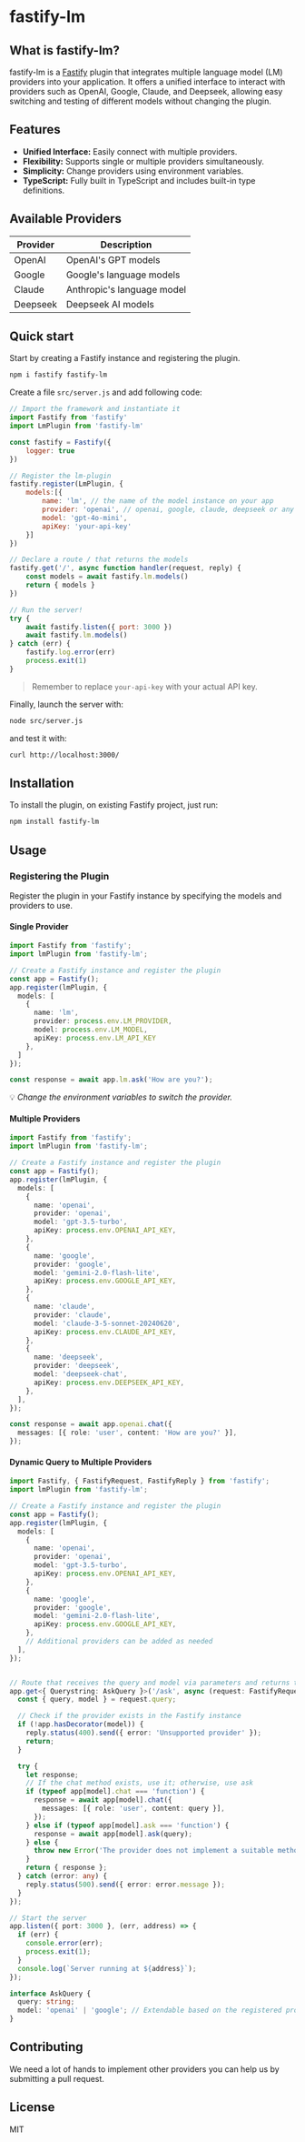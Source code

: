 # fastify-lm

## What is fastify-lm?
fastify-lm is a [Fastify](https://www.fastify.io/) plugin that integrates multiple language model (LM) providers into your application. It offers a unified interface to interact with providers such as OpenAI, Google, Claude, and Deepseek, allowing easy switching and testing of different models without changing the plugin.

## Features
- **Unified Interface:** Easily connect with multiple providers.
- **Flexibility:** Supports single or multiple providers simultaneously.
- **Simplicity:** Change providers using environment variables.
- **TypeScript:** Fully built in TypeScript and includes built-in type definitions.

## Available Providers

| Provider | Description                        |
|----------|------------------------------------|
| OpenAI   | OpenAI's GPT models                |
| Google   | Google's language models           |
| Claude   | Anthropic's language model         |
| Deepseek | Deepseek AI models                 |

## Quick start

Start by creating a Fastify instance and registering the plugin.

```bash
npm i fastify fastify-lm
```

Create a file `src/server.js` and add following code:

```javascript
// Import the framework and instantiate it
import Fastify from 'fastify'
import LmPlugin from 'fastify-lm'

const fastify = Fastify({
    logger: true
})

// Register the lm-plugin
fastify.register(LmPlugin, {
    models:[{
        name: 'lm', // the name of the model instance on your app
        provider: 'openai', // openai, google, claude, deepseek or any available provider
        model: 'gpt-4o-mini',
        apiKey: 'your-api-key'
    }]
})

// Declare a route / that returns the models
fastify.get('/', async function handler(request, reply) {
    const models = await fastify.lm.models()
    return { models }
})

// Run the server!
try {
    await fastify.listen({ port: 3000 })
    await fastify.lm.models()
} catch (err) {
    fastify.log.error(err)
    process.exit(1)
}
```
> Remember to replace `your-api-key` with your actual API key.

Finally, launch the server with:

```bash
node src/server.js
```

and test it with:

```bash
curl http://localhost:3000/
```

## Installation

To install the plugin, on existing Fastify project, just run:

```bash
npm install fastify-lm
```

## Usage

### Registering the Plugin
Register the plugin in your Fastify instance by specifying the models and providers to use.

#### Single Provider
```typescript
import Fastify from 'fastify';
import lmPlugin from 'fastify-lm';

// Create a Fastify instance and register the plugin
const app = Fastify();
app.register(lmPlugin, {
  models: [
    {
      name: 'lm',
      provider: process.env.LM_PROVIDER,
      model: process.env.LM_MODEL,
      apiKey: process.env.LM_API_KEY
    },
  ]
});

const response = await app.lm.ask('How are you?');
```
💡 *Change the environment variables to switch the provider.*

#### Multiple Providers
```typescript
import Fastify from 'fastify';
import lmPlugin from 'fastify-lm';

// Create a Fastify instance and register the plugin
const app = Fastify();
app.register(lmPlugin, {
  models: [
    {
      name: 'openai',
      provider: 'openai',
      model: 'gpt-3.5-turbo',
      apiKey: process.env.OPENAI_API_KEY,
    },
    {
      name: 'google',
      provider: 'google',
      model: 'gemini-2.0-flash-lite',
      apiKey: process.env.GOOGLE_API_KEY,
    },
    {
      name: 'claude',
      provider: 'claude',
      model: 'claude-3-5-sonnet-20240620',
      apiKey: process.env.CLAUDE_API_KEY,
    },
    {
      name: 'deepseek',
      provider: 'deepseek',
      model: 'deepseek-chat',
      apiKey: process.env.DEEPSEEK_API_KEY,
    },
  ],
});

const response = await app.openai.chat({
  messages: [{ role: 'user', content: 'How are you?' }],
});
```

#### Dynamic Query to Multiple Providers
```typescript
import Fastify, { FastifyRequest, FastifyReply } from 'fastify';
import lmPlugin from 'fastify-lm';

// Create a Fastify instance and register the plugin
const app = Fastify();
app.register(lmPlugin, {
  models: [
    {
      name: 'openai',
      provider: 'openai',
      model: 'gpt-3.5-turbo',
      apiKey: process.env.OPENAI_API_KEY,
    },
    {
      name: 'google',
      provider: 'google',
      model: 'gemini-2.0-flash-lite',
      apiKey: process.env.GOOGLE_API_KEY,
    },
    // Additional providers can be added as needed
  ],
});


// Route that receives the query and model via parameters and returns the model's response
app.get<{ Querystring: AskQuery }>('/ask', async (request: FastifyRequest<{ Querystring: AskQuery }>, reply: FastifyReply) => {
  const { query, model } = request.query;

  // Check if the provider exists in the Fastify instance
  if (!app.hasDecorator(model)) {
    reply.status(400).send({ error: 'Unsupported provider' });
    return;
  }

  try {
    let response;
    // If the chat method exists, use it; otherwise, use ask
    if (typeof app[model].chat === 'function') {
      response = await app[model].chat({
        messages: [{ role: 'user', content: query }],
      });
    } else if (typeof app[model].ask === 'function') {
      response = await app[model].ask(query);
    } else {
      throw new Error('The provider does not implement a suitable method');
    }
    return { response };
  } catch (error: any) {
    reply.status(500).send({ error: error.message });
  }
});

// Start the server
app.listen({ port: 3000 }, (err, address) => {
  if (err) {
    console.error(err);
    process.exit(1);
  }
  console.log(`Server running at ${address}`);
});

interface AskQuery {
  query: string;
  model: 'openai' | 'google'; // Extendable based on the registered providers
}
```

## Contributing

We need a lot of hands to implement other providers you can help us by submitting a pull request.

## License
MIT